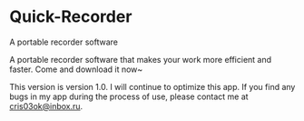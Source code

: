 # Quick-Recorder
A portable recorder software

A portable recorder software that makes your work more efficient and faster. Come and download it now~

This version is version 1.0. I will continue to optimize this app. If you find any bugs in my app during the process of use, please contact me at cris03ok@inbox.ru.
